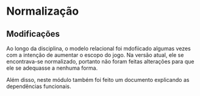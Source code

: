 # Normalização

## Modificações

Ao longo da disciplina, o modelo relacional foi mdofiicado algumas vezes com a intenção de aumentar o escopo do jogo. Na versão atual, ele se encontrava-se normalizado, portanto não foram feitas alterações para que ele se adequasse a nenhuma forma.

Além disso, neste módulo também foi feito um documento explicando as dependências funcionais.